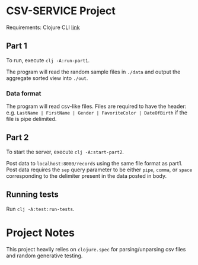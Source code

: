 # CSV-SERVICE Project

Requirements: Clojure CLI [link](https://clojure.org/guides/getting_started#_clojure_installer_and_cli_tools)

## Part 1

To run, execute `clj -A:run-part1`.

The program will read the random sample files in `./data` and output the aggregate sorted view into `./out`.

### Data format

The program will read csv-like files. Files are required to have the header: e.g. `LastName | FirstName | Gender | FavoriteColor | DateOfBirth` if the file is pipe delimited.

## Part 2

To start the server, execute `clj -A:start-part2`. 

Post data to `localhost:8080/records` using the same file format as part1. Post data requires the `sep` query parameter to be either `pipe`, `comma`, or `space` corresponding to the delimiter present in the data posted in body.

## Running tests

Run `clj -A:test:run-tests`.

# Project Notes

This project heavily relies on `clojure.spec` for parsing/unparsing csv files and random generative testing.

